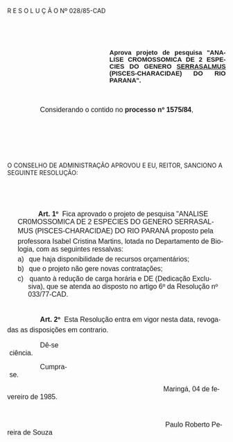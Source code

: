 <body lang=PT-BR style='tab-interval:35.4pt'>

<div class=Section1>

<p class=MsoTitle>R E S O L U Ç Ã O Nº 028/85-CAD</p>

<p class=MsoNormal style='margin-top:0cm;margin-right:0cm;margin-bottom:37.8pt;
margin-left:176.9pt;text-align:justify'><b><span style='font-size:11.0pt;
mso-bidi-font-size:10.0pt;font-family:Arial'><![if !supportEmptyParas]>&nbsp;<![endif]><o:p></o:p></span></b></p>

<p class=MsoNormal style='margin-top:0cm;margin-right:0cm;margin-bottom:37.8pt;
margin-left:176.9pt;text-align:justify'><b><span style='font-size:11.0pt;
mso-bidi-font-size:10.0pt;font-family:Arial'>Aprova projeto de pesquisa
&quot;ANALISE CROMOSSOMICA DE 2 ESPECIES DO GENERO <u>SERRASALMUS</u>
(PISCES-CHARACIDAE) DO RIO PARANA&quot;.<o:p></o:p></span></b></p>

<p class=MsoNormal style='text-indent:2.0cm'><span style='font-size:12.0pt;
mso-bidi-font-size:10.0pt;font-family:Arial'>Considerando o contido no <b>processo
nº 1575/84</b>,<o:p></o:p></span></p>

<p class=MsoNormal style='margin-left:7.2pt'><span style='font-size:12.0pt;
mso-bidi-font-size:10.0pt;font-family:Arial'><![if !supportEmptyParas]>&nbsp;<![endif]><o:p></o:p></span></p>

<p class=MsoNormal style='margin-left:7.2pt'><span style='font-size:12.0pt;
mso-bidi-font-size:10.0pt;font-family:Arial'><![if !supportEmptyParas]>&nbsp;<![endif]><o:p></o:p></span></p>

<p class=MsoNormal style='margin-left:7.2pt'><span style='font-size:12.0pt;
mso-bidi-font-size:10.0pt;font-family:Arial'><![if !supportEmptyParas]>&nbsp;<![endif]><o:p></o:p></span></p>

<p class=MsoBodyTextIndent>O CONSELHO DE ADMINISTRAÇÃO APROVOU E EU, REITOR, SANCIONO
A SEGUINTE RESOLUÇÃO:</p>

<p class=MsoNormal style='margin-left:7.2pt'><span style='font-size:12.0pt;
mso-bidi-font-size:10.0pt;font-family:Arial'><![if !supportEmptyParas]>&nbsp;<![endif]><o:p></o:p></span></p>

<p class=MsoNormal style='margin-left:7.2pt'><span style='font-size:12.0pt;
mso-bidi-font-size:10.0pt;font-family:Arial'><![if !supportEmptyParas]>&nbsp;<![endif]><o:p></o:p></span></p>

<p class=MsoNormal style='margin-top:3.6pt;margin-right:0cm;margin-bottom:0cm;
margin-left:18.0pt;margin-bottom:.0001pt;text-indent:35.4pt'><b><span
style='font-size:12.0pt;mso-bidi-font-size:10.0pt;font-family:Arial'>Art. 1º</span></b><span
style='font-size:12.0pt;mso-bidi-font-size:10.0pt;font-family:Arial'><span
style="mso-spacerun: yes">  </span>Fica aprovado o projeto de pesquisa
&quot;ANALISE CR0MOSSOMICA DE 2 ESPECIES DO GENERO SERRASALMUS
(PISCES-CHARACIDAE) DO RIO PARANÁ proposto pela professora Isabel Cristina
Martins, lotada no Departamento de Biologia, com as seguintes ressalvas:<o:p></o:p></span></p>

<p class=MsoNormal style='margin-top:3.6pt;margin-right:0cm;margin-bottom:0cm;
margin-left:36.0pt;margin-bottom:.0001pt;text-indent:-18.0pt;mso-list:l0 level1 lfo1;
tab-stops:list 36.0pt'><![if !supportLists]><span style='font-size:12.0pt;
mso-bidi-font-size:10.0pt;font-family:Arial'>a)<span style='font:7.0pt "Times New Roman"'>&nbsp;&nbsp;&nbsp;&nbsp;
</span></span><![endif]><span style='font-size:12.0pt;mso-bidi-font-size:10.0pt;
font-family:Arial'>que haja disponibilidade de recursos orçamentários;<o:p></o:p></span></p>

<p class=MsoNormal style='margin-top:3.6pt;margin-right:0cm;margin-bottom:0cm;
margin-left:36.0pt;margin-bottom:.0001pt;text-indent:-18.0pt;mso-list:l0 level1 lfo1;
tab-stops:list 36.0pt'><![if !supportLists]><span style='font-size:12.0pt;
mso-bidi-font-size:10.0pt;font-family:Arial'>b)<span style='font:7.0pt "Times New Roman"'>&nbsp;&nbsp;&nbsp;&nbsp;
</span></span><![endif]><span style='font-size:12.0pt;mso-bidi-font-size:10.0pt;
font-family:Arial'>que o projeto não gere novas contratações;<o:p></o:p></span></p>

<p class=MsoNormal style='margin-top:3.6pt;margin-right:0cm;margin-bottom:0cm;
margin-left:36.0pt;margin-bottom:.0001pt;text-indent:-18.0pt;mso-list:l0 level1 lfo1;
tab-stops:list 36.0pt'><![if !supportLists]><span style='font-size:12.0pt;
mso-bidi-font-size:10.0pt;font-family:Arial'>c)<span style='font:7.0pt "Times New Roman"'>&nbsp;&nbsp;&nbsp;&nbsp;&nbsp;
</span></span><![endif]><span style='font-size:12.0pt;mso-bidi-font-size:10.0pt;
font-family:Arial'>quanto à redução de carga horária e DE (Dedicação
Exclusiva), que se atenda ao disposto no artigo 6º da Resolução nº 033/77-CAD.<o:p></o:p></span></p>

<p class=MsoNormal style='margin-top:3.6pt;margin-right:0cm;margin-bottom:0cm;
margin-left:18.0pt;margin-bottom:.0001pt'><span style='font-size:12.0pt;
mso-bidi-font-size:10.0pt;font-family:Arial'><![if !supportEmptyParas]>&nbsp;<![endif]><o:p></o:p></span></p>

<p class=MsoNormal style='text-indent:2.0cm;line-height:18.0pt'><b><span
style='font-size:12.0pt;mso-bidi-font-size:10.0pt;font-family:Arial'>Art. 2º</span></b><span
style='font-size:12.0pt;mso-bidi-font-size:10.0pt;font-family:Arial'><span
style="mso-spacerun: yes">  </span>Esta Resolução entra em vigor nesta data,
revogadas as disposições em contrario.<o:p></o:p></span></p>

<p class=MsoNormal style='margin-top:0cm;margin-right:273.6pt;margin-bottom:
10.8pt;margin-left:3.7pt;text-indent:53.0pt'><span style='font-size:12.0pt;
mso-bidi-font-size:10.0pt;font-family:Arial'>Dê-se ciência. <o:p></o:p></span></p>

<p class=MsoNormal style='margin-top:0cm;margin-right:273.6pt;margin-bottom:
10.8pt;margin-left:3.7pt;text-indent:53.0pt'><span lang=EN-US style='font-size:
12.0pt;mso-bidi-font-size:10.0pt;font-family:Arial;mso-ansi-language:EN-US'>Cumpra-se.<o:p></o:p></span></p>

<p class=MsoNormal><span style='font-size:12.0pt;mso-bidi-font-size:10.0pt;
font-family:Arial'><span style='mso-tab-count:6'>                                                                       </span><span
style="mso-spacerun: yes">          </span>Maringá, 04 de fevereiro de 1985.<o:p></o:p></span></p>

<p class=MsoNormal><span style='font-size:12.0pt;mso-bidi-font-size:10.0pt;
font-family:Arial'><![if !supportEmptyParas]>&nbsp;<![endif]><o:p></o:p></span></p>

<p class=MsoNormal><span style='font-size:12.0pt;mso-bidi-font-size:10.0pt;
font-family:Arial'><span style='mso-tab-count:7'>                                                                                  </span>Paulo
Roberto Pereira de Souza<o:p></o:p></span></p>

</div>

</body>
